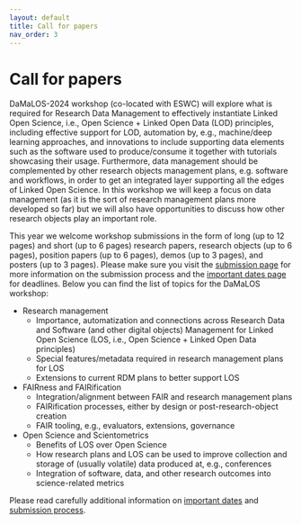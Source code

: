 ```yaml
---
layout: default
title: Call for papers
nav_order: 3
---
```


# Call for papers

DaMaLOS-2024 workshop (co-located with ESWC) will explore what is required for Research Data Management to effectively instantiate Linked Open Science, i.e., Open Science + Linked Open Data (LOD) principles, including effective support for LOD, automation by, e.g., machine/deep learning approaches, and innovations to include supporting data elements such as the software used to produce/consume it together with tutorials showcasing their usage. Furthermore, data management should be complemented by other research objects management plans, e.g. software and workflows, in order to get an integrated layer supporting all the edges of Linked Open Science. In this workshop we will keep a focus on data management (as it is the sort of research management plans more developed so far) but we will also have opportunities to discuss how other research objects play an important role.

This year we welcome workshop submissions in the form of long (up to 12 pages) and short (up to 6 pages) research papers, research objects (up to 6 pages), position papers (up to 6 pages), demos (up to 3 pages), and posters (up to 3 pages). Please make sure you visit the [submission page](./submission) for more information on the submission process and the [important dates page](./dates) for deadlines. Below you can find the list of topics for the DaMaLOS workshop:

* Research management
  * Importance, automatization and connections across Research Data and Software (and other digital objects) Management for Linked Open Science (LOS,  i.e., Open Science + Linked Open Data principles)
  * Special features/metadata required in research management plans for LOS
  * Extensions to current RDM plans to better support LOS
* FAIRness and FAIRification
  * Integration/alignment between FAIR and research management plans
  * FAIRification processes, either by design or post-research-object creation
  * FAIR tooling, e.g., evaluators, extensions, governance
* Open Science and Scientometrics
  * Benefits of LOS over Open Science
  * How research plans and LOS can be used to improve collection and storage of (usually volatile) data produced at, e.g., conferences
  * Integration of software, data, and other research outcomes into science-related metrics


Please read carefully additional information on [important dates](./dates) and [submission process](./submission).